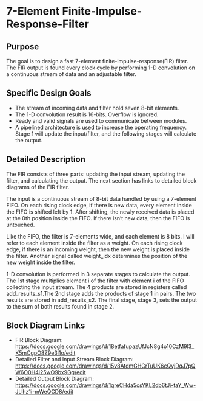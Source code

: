 # 7-Element Finite-Impulse-Response-Filter

## Purpose
The goal is to design a fast 7-element finite-impulse-response(FIR) filter. The FIR output is found every clock cycle by performing 1-D convolution on a continuous stream of data and an adjustable filter.

## Specific Design Goals
* The stream of incoming data and filter hold seven 8-bit elements.
* The 1-D convolution result is 16-bits. Overflow is ignored.
* Ready and valid signals are used to communicate between modules.
* A pipelined architecture is used to increase the operating frequency. Stage 1 will update the input/filter, and the following stages will calculate the output.

## Detailed Description
The FIR consists of three parts: updating the input stream, updating the filter, and calculating the output. The next section has links to detailed block diagrams of the FIR filter.

The input is a continuous stream of 8-bit data handled by using a 7-element FIFO. On each rising clock edge, if there is new data, every element inside the FIFO is shifted left by 1. After shifting, the newly received data is placed at the 0th position inside the FIFO. If there isn’t new data, then the FIFO is untouched.

Like the FIFO, the filter is 7-elements wide, and each element is 8 bits. I will refer to each element inside the filter as a weight. On each rising clock edge, if there is an incoming weight, then the new weight is placed inside the filter. Another signal called weight_idx determines the position of the new weight inside the filter. 

1-D convolution is performed in 3 separate stages to calculate the output. The 1st stage multiplies element i of the filter with element i of the FIFO collecting the input stream. The 4 products are stored in registers called add_results_s1.The 2nd stage adds the products of stage 1 in pairs. The two results are stored in add_results_s2. The final stage, stage 3, sets the output to the sum of both results found in stage 2.

## Block Diagram Links
* FIR Block Diagram: https://docs.google.com/drawings/d/18etfafupazUfJcN8g4o10CzM9l3_K5mCgpO8Z9e3l1o/edit
* Detailed Filter and Input Stream Block Diagram: https://docs.google.com/drawings/d/15v8AtdmGHCrTuUK6cQvjDqJ7pQW6O0H4i25wO9bx9Gg/edit
* Detailed Output Block Diagram: https://docs.google.com/drawings/d/1qreCHda5csYKL2db6tJi-taY_Ww-JLlhz1i-mWeQCD8/edit
